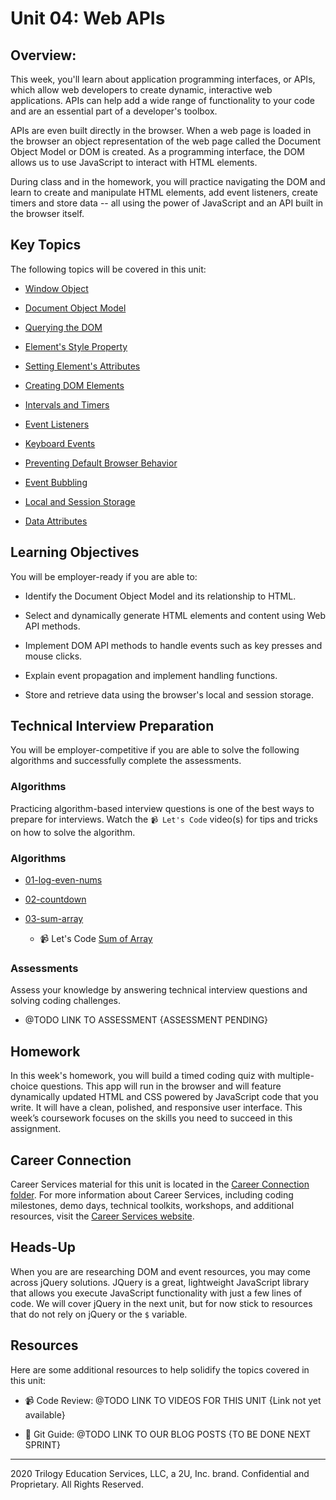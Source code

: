 # Unit 04: Web APIs

## Overview:

This week, you'll learn about application programming interfaces, or APIs, which allow web developers to create dynamic, interactive web applications. APIs can help add a wide range of functionality to your code and are an essential part of a developer's toolbox.

APIs are even built directly in the browser. When a web page is loaded in the browser an object representation of the web page called the Document Object Model or DOM is created. As a programming interface, the DOM allows us to use JavaScript to interact with HTML elements.

During class and in the homework, you will practice navigating the DOM and learn to create and manipulate HTML elements, add event listeners, create timers and store data -- all using the power of JavaScript and an API built in the browser itself.

## Key Topics

The following topics will be covered in this unit:

* [Window Object](https://developer.mozilla.org/en-US/docs/Web/API/Window)

* [Document Object Model](https://developer.mozilla.org/en-US/docs/Web/API/Document_Object_Model)

* [Querying the DOM](https://developer.mozilla.org/en-US/docs/Web/API/Document/querySelectorAll) 

* [Element's Style Property](https://developer.mozilla.org/en-US/docs/Web/API/ElementCSSInlineStyle/style)

* [Setting Element's Attributes](https://developer.mozilla.org/en-US/docs/Web/API/Element/setAttribute)

* [Creating DOM Elements](https://developer.mozilla.org/en-US/docs/Web/API/Node/appendChild)

* [Intervals and Timers](https://developer.mozilla.org/en-US/docs/Web/API/WindowOrWorkerGlobalScope/setInterval)

* [Event Listeners](https://developer.mozilla.org/en-US/docs/Web/API/EventTarget/addEventListener)

* [Keyboard Events](https://developer.mozilla.org/en-US/docs/Web/API/KeyboardEvent)

* [Preventing Default Browser Behavior](https://developer.mozilla.org/en-US/docs/Web/API/Event/preventDefault)

* [Event Bubbling](https://developer.mozilla.org/en-US/docs/Web/API/Event/stopPropagation)

* [Local and Session Storage](https://developer.mozilla.org/en-US/docs/Web/API/Storage)

* [Data Attributes](https://developer.mozilla.org/en-US/docs/Learn/HTML/Howto/Use_data_attributes)

## Learning Objectives

You will be employer-ready if you are able to:

* Identify the Document Object Model and its relationship to HTML.

* Select and dynamically generate HTML elements and content using Web API methods.

* Implement DOM API methods to handle events such as key presses and mouse clicks.

* Explain event propagation and implement handling functions.

* Store and retrieve data using the browser's local and session storage.

## Technical Interview Preparation

You will be employer-competitive if you are able to solve the following algorithms and successfully complete the assessments.

### Algorithms

Practicing algorithm-based interview questions is one of the best ways to prepare for interviews. Watch the `📹 Let's Code` video(s) for tips and tricks on how to solve the algorithm.

### Algorithms

  * [01-log-even-nums](./03-Algorithms/01-log-even-nums)

  * [02-countdown](./03-Algorithms/02-countdown)

  * [03-sum-array](./03-Algorithms/03-sum-array)

    * 📹 Let's Code [Sum of Array](https://2u-20.wistia.com/medias/iz6bzizsnj)

### Assessments

Assess your knowledge by answering technical interview questions and solving coding challenges.

* @TODO LINK TO ASSESSMENT {ASSESSMENT PENDING}

## Homework

In this week's homework, you will build a timed coding quiz with multiple-choice questions. This app will run in the browser and will feature dynamically updated HTML and CSS powered by JavaScript code that you write. It will have a clean, polished, and responsive user interface. This week’s coursework focuses on the skills you need to succeed in this assignment.

## Career Connection

Career Services material for this unit is located in the [Career Connection folder](./04-Career-Connection/README.md). For more information about Career Services, including coding milestones, demo days, technical toolkits, workshops, and additional resources, visit the [Career Services website](http://bit.ly/CodingCS).

## Heads-Up

When you are are researching DOM and event resources, you may come across jQuery solutions. JQuery is a great, lightweight JavaScript library that allows you execute JavaScript functionality with just a few lines of code. We will cover jQuery in the next unit, but for now stick to resources that do not rely on jQuery or the `$` variable.

## Resources

Here are some additional resources to help solidify the topics covered in this unit:

* 📹 Code Review: @TODO LINK TO VIDEOS FOR THIS UNIT {Link not yet available}

* 📖 Git Guide: @TODO LINK TO OUR BLOG POSTS {TO BE DONE NEXT SPRINT}

---
2020 Trilogy Education Services, LLC, a 2U, Inc. brand. Confidential and Proprietary. All Rights Reserved.
